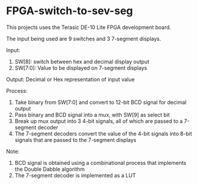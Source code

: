 # FPGA-switch-to-sev-seg

This projects uses the Terasic DE-10 Lite FPGA development board.

The input being used are 9 switches and 3 7-segment displays.

Input:
1. SW[8]: switch between hex and decimal display output
2. SW[7:0]: Value to be displayed on 7-segment displays

Output:
Decimal or Hex representation of input value

Process:
1. Take binary from SW[7:0] and convert to 12-bit BCD signal for decimal output
2. Pass binary and BCD signal into a mux, with SW[9] as select bit
3. Break up mux output into 3 4-bit signals, all of which are passed to a 7-segment decoder
4. The 7-segment decoders convert the value of the 4-bit signals into 8-bit signals that are passed to the 7-segment displays

Note:
1. BCD signal is obtained using a combinational process that implements the Double Dabble algorithm
2. The 7-segment decoder is implemented as a LUT
